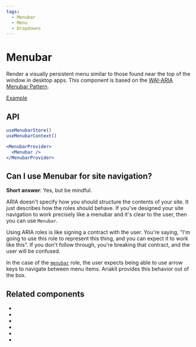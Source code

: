 ```yaml
---
tags:
  - Menubar
  - Menu
  - Dropdowns
---
```


# Menubar

<div data-description>

Render a visually persistent menu similar to those found near the top of the window in desktop apps. This component is based on the <a href="https://www.w3.org/WAI/ARIA/apg/patterns/menu/">WAI-ARIA Menubar Pattern</a>.

</div>

<div data-tags></div>

<a href="../examples/menubar/index.tsx" data-playground>Example</a>

<!-- ## Examples

<div data-cards="examples">

- [](/examples/menubar-navigation)

</div> -->

## API

```jsx
useMenubarStore()
useMenubarContext()

<MenubarProvider>
  <Menubar />
</MenubarProvider>
```

## Can I use Menubar for site navigation?

**Short answer**: Yes, but be mindful.

ARIA doesn't specify how you should structure the contents of your site. It just describes how the roles should behave. If you've designed your site navigation to work precisely like a menubar and it's clear to the user, then you can use `Menubar`.

Using ARIA roles is like signing a contract with the user. You're saying, "I'm going to use this role to represent this thing, and you can expect it to work like this". If you don't follow through, you're breaking that contract, and the user will be confused.

In the case of the [`menubar`](https://w3c.github.io/aria/#menubar) role, the user expects being able to use arrow keys to navigate between menu items. Ariakit provides this behavior out of the box.

## Related components

<div data-cards="components">

- [](/components/disclosure)
- [](/components/hovercard)
- [](/components/menu)
- [](/components/popover)
- [](/components/toolbar)
- [](/components/composite)

</div>
